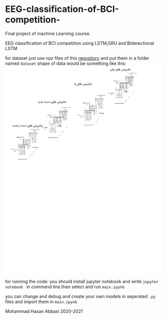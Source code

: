 # EEG-classification-of-BCI-competition-


Final project of machine Learning course.

EEG classification of BCI competition using LSTM,GRU and Biderectional LSTM

for dataset just use npz files of this [repository](https://github.com/bregydoc/bcidatasetIV2a) and put them in a folder named `dataset`
shape of data would be something like this:
![alt text](https://github.com/MohammadHasanAbbasi/EEG-classification-of-BCI-competition-/blob/main/figure-3.png "Shape of input data")



for running the code:
you should install jupyter notebook and write `jupyter notebook ` in command line.then select and run `main.ipynb`



you can change and debug and create your own models in seperated `.py` files and import them in `main.ipynb`


Mohammad Hasan Abbasi
2020-2021
